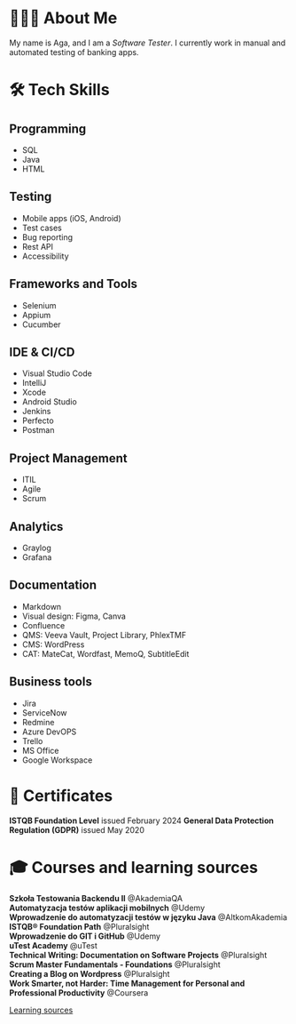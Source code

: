 # 👩🏻‍💻 About Me
My name is Aga, and I am a *Software Tester*. I currently work in manual and automated testing of banking apps.

# 🛠️ Tech Skills

## Programming
* SQL
* Java
* HTML

## Testing
* Mobile apps (iOS, Android)
* Test cases
* Bug reporting
* Rest API
* Accessibility

## Frameworks and Tools
* Selenium
* Appium
* Cucumber

## IDE & CI/CD 
* Visual Studio Code
* IntelliJ
* Xcode
* Android Studio
* Jenkins
* Perfecto
* Postman

## Project Management
* ITIL
* Agile
* Scrum

## Analytics
* Graylog
* Grafana

## Documentation
* Markdown
* Visual design: Figma, Canva
* Confluence
* QMS: Veeva Vault, Project Library, PhlexTMF
* CMS: WordPress
* CAT: MateCat, Wordfast, MemoQ, SubtitleEdit


## Business tools
* Jira
* ServiceNow
* Redmine
* Azure DevOPS
* Trello
* MS Office
* Google Workspace

# 📜 Certificates
**ISTQB Foundation Level** issued February 2024
**General Data Protection Regulation (GDPR)** issued May 2020

# 🎓 Courses and learning sources
**Szkoła Testowania Backendu II** @AkademiaQA\
**Automatyzacja testów aplikacji mobilnych** @Udemy\
**Wprowadzenie do automatyzacji testów w języku Java** @AltkomAkademia\
**ISTQB® Foundation Path** @Pluralsight\
**Wprowadzenie do GIT i GitHub** @Udemy\
**uTest Academy** @uTest\
**Technical Writing: Documentation on Software Projects** @Pluralsight\
**Scrum Master Fundamentals - Foundations** @Pluralsight\
**Creating a Blog on Wordpress** @Pluralsight\
**Work Smarter, not Harder: Time Management for Personal and Professional Productivity** @Coursera

[Learning sources](learning_sources.md)
